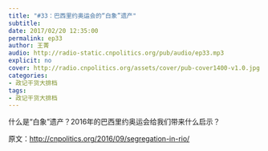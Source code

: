 ```yaml
---
title: "#33：巴西里约奥运会的“白象”遗产"
subtitle: 
date: 2017/02/20 12:35:00
permalink: ep33
author: 王菁
audio: http://radio-static.cnpolitics.org/pub/audio/ep33.mp3
explicit: no
cover: http://radio.cnpolitics.org/assets/cover/pub-cover1400-v1.0.jpg
categories:
- 政记干货大排档
tags:
- 政记干货大排档
---
```


什么是“白象”遗产？2016年的巴西里约奥运会给我们带来什么启示？

原文：http://cnpolitics.org/2016/09/segregation-in-rio/